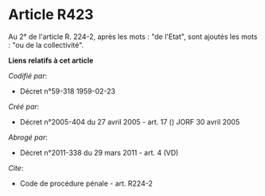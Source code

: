 # Article R423

Au 2° de l'article R. 224-2, après les mots : "de l'Etat", sont ajoutés les mots : "ou de la collectivité".

**Liens relatifs à cet article**

_Codifié par_:

  - Décret n°59-318 1959-02-23

_Créé par_:

  - Décret n°2005-404 du 27 avril 2005 - art. 17 () JORF 30 avril 2005

_Abrogé par_:

  - Décret n°2011-338 du 29 mars 2011 - art. 4 (VD)

_Cite_:

  - Code de procédure pénale - art. R224-2
